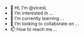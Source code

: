 - 👋 Hi, I’m @vicesL
- 👀 I’m interested in ...
- 🌱 I’m currently learning ...
- 💞️ I’m looking to collaborate on ...
- 📫 How to reach me ...

<!---
vicesL/vicesL is a ✨ special ✨ repository because its `README.md` (this file) appears on your GitHub profile.
You can click the Preview link to take a look at your changes.
--->
